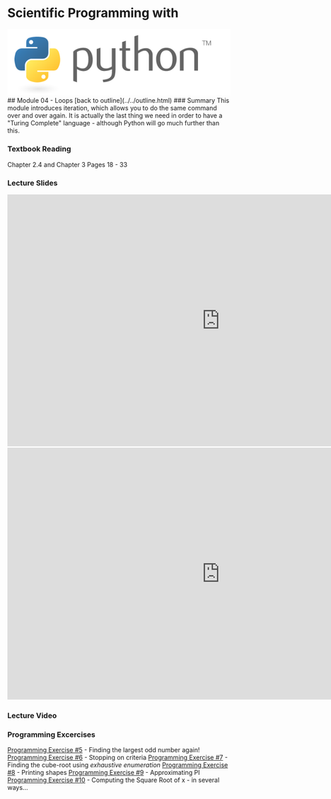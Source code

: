 # Scientific Programming with 
<img src="../../imgs/python.png"/>
## Module 04 - Loops
[back to outline](../../outline.html)
### Summary
This module introduces iteration, which allows you to do the same command over and over again.  It is actually the last thing we need in order to have a "Turing Complete" language - although Python will go much further than this. 

### Textbook Reading
Chapter 2.4 and Chapter 3
Pages 18 - 33

### Lecture Slides
<iframe src="https://docs.google.com/presentation/d/1mWa4EEOjDJwQRRGfJSMWHU7t4g71b-uvQ-4lL_vJmj4/embed?start=false&loop=false&delayms=3000" frameborder="0" width="960" height="569" allowfullscreen="true" mozallowfullscreen="true" webkitallowfullscreen="true"></iframe>
<iframe src="https://docs.google.com/presentation/d/1--0FlSkc-nhZqr9V1syzV6A4dMg8rTQ6hZFXSYzv-WM/embed?start=false&loop=false&delayms=3000" frameborder="0" width="960" height="569" allowfullscreen="true" mozallowfullscreen="true" webkitallowfullscreen="true"></iframe>

### Lecture Video

### Programming Excercises
[Programming Exercise #5](../../exercises/pe5) - Finding the largest odd number again!
[Programming Exercise #6](../../exercises/pe6) - Stopping on criteria
[Programming Exercise #7](../../exercises/pe7) - Finding the cube-root using *exhaustive enumeration*
[Programming Exercise #8](../../exercises/pe8) - Printing shapes
[Programming Exercise #9](../../exercises/pe9) - Approximating PI
[Programming Exercise #10](../../exercises/pe10) - Computing the Square Root of x - in several ways...



